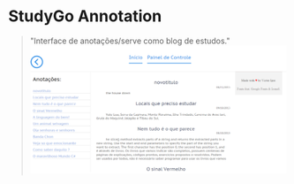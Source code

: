 StudyGo Annotation
===
> "Interface de anotações/serve como blog de estudos."
![StudyGo-Annotation screenshot](https://raw.githubusercontent.com/VictorVoid/StudyGo-Annotation/master/_images/front-page-anotacao.png)
